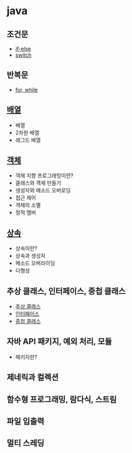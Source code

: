 # java

## 조건문
- [if-else](src/conditional/ifelse/README.md)
- [switch](src/conditional/switchcase/README.md)

## 반복문
- [for, while](src/loop/README.md)

## [배열](src/array/README.md)
- 배열
- 2차원 배열
- 래그드 배열

## [객체](src/object/README.md)
- 객체 지향 프로그래밍이란?
- 클래스와 객체 만들기
- 생성자와 메소드 오버로딩
- 접근 제어
- 객체의 소멸
- 정적 멤버

## [상속](src/inheritance/README.md)
- 상속이란?
- 상속과 생성자
- 메소드 오버라이딩
- 다형성

## 추상 클래스, 인터페이스, 중첩 클래스
- [추상 클래스](src/classtypes/abstractclass/README.md)
- [인터페이스](src/classtypes/interfaces/README.md)
- [중첩 클래스](src/classtypes/nestedclass/README.md)

## 자바 API 패키지, 예외 처리, 모듈
- 패키지란?

## 제네릭과 컬렉션

## 함수형 프로그래밍, 람다식, 스트림

## 파일 입출력

## 멀티 스레딩
